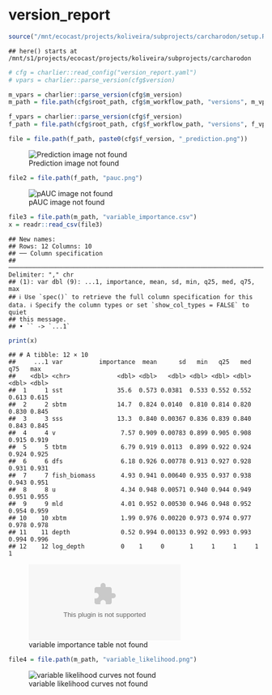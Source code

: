 version_report
================

``` r
source("/mnt/ecocast/projects/koliveira/subprojects/carcharodon/setup.R")
```

    ## here() starts at /mnt/s1/projects/ecocast/projects/koliveira/subprojects/carcharodon

``` r
# cfg = charlier::read_config("version_report.yaml")
# vpars = charlier::parse_version(cfg$version)

m_vpars = charlier::parse_version(cfg$m_version)
m_path = file.path(cfg$root_path, cfg$m_workflow_path, "versions", m_vpars[["major"]], m_vpars[["minor"]], cfg$m_version)

f_vpars = charlier::parse_version(cfg$f_version)
f_path = file.path(cfg$root_path, cfg$f_workflow_path, "versions", f_vpars[["major"]], f_vpars[["minor"]], cfg$f_version)
```

``` r
file = file.path(f_path, paste0(cfg$f_version, "_prediction.png"))
```

<figure>
<img
src="/mnt/s1/projects/ecocast/projects/koliveira/subprojects/carcharodon/workflows/forecast_workflow/versions/v01/1000/v01.1000.12/v01.1000.12_prediction.png"
alt="Prediction image not found" />
<figcaption aria-hidden="true">Prediction image not found</figcaption>
</figure>

``` r
file2 = file.path(f_path, "pauc.png")
```

<figure>
<img
src="/mnt/s1/projects/ecocast/projects/koliveira/subprojects/carcharodon/workflows/forecast_workflow/versions/v01/1000/v01.1000.12/pauc.png"
alt="pAUC image not found" />
<figcaption aria-hidden="true">pAUC image not found</figcaption>
</figure>

``` r
file3 = file.path(m_path, "variable_importance.csv")
x = readr::read_csv(file3)
```

    ## New names:
    ## Rows: 12 Columns: 10
    ## ── Column specification
    ## ──────────────────────────────────────────────────────────────────────────────────────────────────────────────────────── Delimiter: "," chr
    ## (1): var dbl (9): ...1, importance, mean, sd, min, q25, med, q75, max
    ## ℹ Use `spec()` to retrieve the full column specification for this data. ℹ Specify the column types or set `show_col_types = FALSE` to quiet
    ## this message.
    ## • `` -> `...1`

``` r
print(x)
```

    ## # A tibble: 12 × 10
    ##     ...1 var          importance  mean      sd   min   q25   med   q75   max
    ##    <dbl> <chr>             <dbl> <dbl>   <dbl> <dbl> <dbl> <dbl> <dbl> <dbl>
    ##  1     1 sst               35.6  0.573 0.0381  0.533 0.552 0.552 0.613 0.615
    ##  2     2 sbtm              14.7  0.824 0.0140  0.810 0.814 0.820 0.830 0.845
    ##  3     3 sss               13.3  0.840 0.00367 0.836 0.839 0.840 0.843 0.845
    ##  4     4 v                  7.57 0.909 0.00783 0.899 0.905 0.908 0.915 0.919
    ##  5     5 tbtm               6.79 0.919 0.0113  0.899 0.922 0.924 0.924 0.925
    ##  6     6 dfs                6.18 0.926 0.00778 0.913 0.927 0.928 0.931 0.931
    ##  7     7 fish_biomass       4.93 0.941 0.00640 0.935 0.937 0.938 0.943 0.951
    ##  8     8 u                  4.34 0.948 0.00571 0.940 0.944 0.949 0.951 0.955
    ##  9     9 mld                4.01 0.952 0.00530 0.946 0.948 0.952 0.954 0.959
    ## 10    10 xbtm               1.99 0.976 0.00220 0.973 0.974 0.977 0.978 0.978
    ## 11    11 depth              0.52 0.994 0.00133 0.992 0.993 0.993 0.994 0.996
    ## 12    12 log_depth          0    1     0       1     1     1     1     1

<figure>
<embed
src="/mnt/s1/projects/ecocast/projects/koliveira/subprojects/carcharodon/workflows/modeling_workflow/versions/v01/100/v01.100.12/variable_importance.csv" />
<figcaption aria-hidden="true">variable importance table not
found</figcaption>
</figure>

``` r
file4 = file.path(m_path, "variable_likelihood.png")
```

<figure>
<img
src="/mnt/s1/projects/ecocast/projects/koliveira/subprojects/carcharodon/workflows/modeling_workflow/versions/v01/100/v01.100.12/variable_likelihood.png"
alt="variable likelihood curves not found" />
<figcaption aria-hidden="true">variable likelihood curves not
found</figcaption>
</figure>

